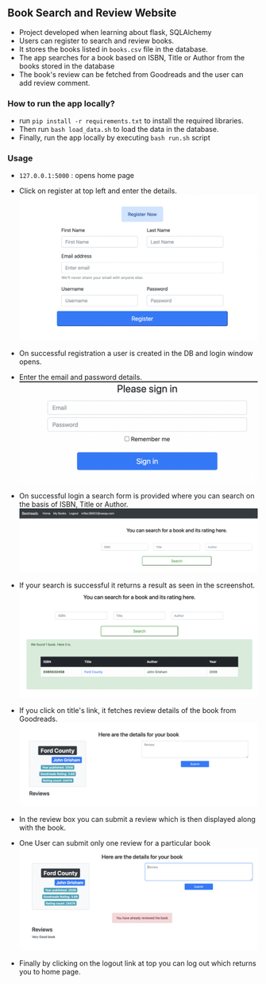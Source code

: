 ## Book Search and Review Website

- Project developed when learning about flask, SQLAlchemy
- Users can register to search and review books.
- It stores the books listed in `books.csv` file in the database.
- The app searches for a book based on ISBN, Title or Author from the books stored in the database
- The book's review can be fetched from Goodreads and the user can add review comment.

### How to run the app locally?
- run `pip install -r requirements.txt` to install the required libraries.
- Then run `bash load_data.sh` to load the data in the database.
- Finally, run the app locally by executing `bash run.sh` script

### Usage
- `127.0.0.1:5000` : opens home page
- Click on register at top left and enter the details.
![registration](./screenshots/registration_form.png)

- On successful registration a user is created in the DB and login window opens.
- Enter the email and password details.
![login](./screenshots/sigin_form.png)

- On successful login a search form is provided where you can search on the basis of ISBN, Title or Author.
![search](./screenshots/search_request_form.png)

- If your search is successful it returns a result as seen in the screenshot.
![successful_search](./screenshots/successful_search.png)

- If you click on title's link, it fetches review details of the book from Goodreads.
![book_details](./screenshots/book_details.png)

- In the review box you can submit a review which is then displayed along with the book.
- One User can submit only one review for a particular book
![review](./screenshots/review.png)

- Finally by clicking on the logout link at top you can log out which returns you to home page.
